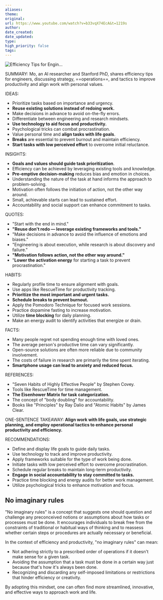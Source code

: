 ```yaml
---
aliases: 
theme: 
original: 
url: https://www.youtube.com/watch?v=b33vqX74EcA&t=1219s
author: 
date_created: 
date_updated: 
type: 
high_priority: false
tags:
---
```

![Efficiency Tips for Engin...](https://www.youtube.com/watch?v=b33vqX74EcA&t=1219s)



SUMMARY:
Mo, an AI researcher and Stanford PhD, shares efficiency tips for engineers, discussing strategy, ==operations==, and tactics to improve productivity and align work with personal values.

IDEAS:
- Prioritize tasks based on importance and urgency.
- **Reuse existing solutions instead of redoing work.**
- Make decisions in advance to avoid on-the-fly errors.
- Differentiate between engineering and research mindsets.
- **Use technology to aid focus and productivity.**
- Psychological tricks can combat procrastination.
- Value personal time and **align tasks with life goals**.
- **Breaks** are essential to prevent burnout and maintain efficiency.
- **Start tasks with low perceived effort** to overcome initial reluctance.

INSIGHTS:
- **Goals and values should guide task prioritization**.
- Efficiency can be achieved by leveraging existing tools and knowledge.
- **Pre-emptive decision-making** reduces bias and emotion in choices.
- Understanding the nature of the task at hand informs the approach to problem-solving.
- Motivation often follows the initiation of action, not the other way around.
- Small, achievable starts can lead to sustained effort.
- Accountability and social support can enhance commitment to tasks.

QUOTES:
- "Start with the end in mind."
- **"Reuse don't redo — leverage existing frameworks and tools."**
- "Make decisions in advance to avoid the influence of emotions and biases."
- "Engineering is about execution, while research is about discovery and failure."
- **"Motivation follows action, not the other way around."**
- "**Lower the activation energy** for starting a task to prevent procrastination."

HABITS:
- Regularly profile time to ensure alignment with goals.
- Use apps like RescueTime for productivity tracking.
- **Prioritize the most important and urgent tasks.**
- **Schedule breaks to prevent burnout.**
- Apply the Pomodoro Technique for focused work sessions.
- Practice dopamine fasting to increase motivation.
- Utilize **time blocking** for daily planning.
- Make an energy audit to identify activities that energize or drain.

FACTS:
- Many people regret not spending enough time with loved ones.
- The average person's productive time can vary significantly.
- Open-source solutions are often more reliable due to community involvement.
- The costs of failure in research are primarily the time spent iterating.
- **Smartphone usage can lead to anxiety and reduced focus.**

REFERENCES:
- "Seven Habits of Highly Effective People" by Stephen Covey.
- Tools like RescueTime for time management.
- **The Eisenhower Matrix for task categorization.**
- The concept of "body doubling" for accountability.
- Books like "Principles" by Ray Dalio and "Atomic Habits" by James Clear.

ONE-SENTENCE TAKEAWAY:
**Align work with life goals, use strategic planning, and employ operational tactics to enhance personal productivity and efficiency.**

RECOMMENDATIONS:
- Define and display life goals to guide daily tasks.
- Use technology to track and improve productivity.
- Apply frameworks suitable for the type of work being done.
- Initiate tasks with low perceived effort to overcome procrastination.
- Schedule regular breaks to maintain long-term productivity.
- **Engage in social accountability to stay committed to tasks.**
- Practice time blocking and energy audits for better work management.
- Utilize psychological tricks to enhance motivation and focus.

## No imaginary rules
"No imaginary rules" is a concept that suggests one should question and challenge any preconceived notions or assumptions about how tasks or processes must be done. It encourages individuals to break free from the constraints of traditional or habitual ways of thinking and to reassess whether certain steps or procedures are actually necessary or beneficial.

In the context of efficiency and productivity, "no imaginary rules" can mean:

- Not adhering strictly to a prescribed order of operations if it doesn't make sense for a given task.
- Avoiding the assumption that a task must be done in a certain way just because that's how it's always been done.
- Recognizing and discarding any self-imposed limitations or restrictions that hinder efficiency or creativity.

By adopting this mindset, one can often find more streamlined, innovative, and effective ways to approach work and life.
